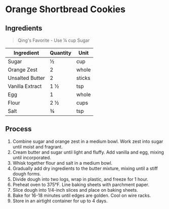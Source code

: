 # Orange Shortbread Cookies

## Ingredients

> Qing's Favorite - Use ¼ cup Sugar

| Ingredient      | Quantity | Unit   |
| --------------- | -------- | ------ |
| Sugar           | ½        | cup    |
| Orange Zest     | 2        | whole  |
| Unsalted Butter | 2        | sticks |
| Vanilla Extract | 1 ½      | tsp    |
| Egg             | 1        | whole  |
| Flour           | 2 ½      | cups   |
| Salt            | ¾        | tsp    |

## Process

1. Combine sugar and orange zest in a medium bowl. Work zest into sugar until moist and fragrant.
2. Cream butter and sugar until light and fluffy. Add vanilla and egg, mixing until incorporated.
3. Whisk together flour and salt in a medium bowl.
4. Gradually add dry ingredients to the butter mixture, mixing until a stiff dough forms.
5. Divide dough into two logs, wrap in plastic, and freeze for 1 hour.
6. Preheat oven to 375°F. Line baking sheets with parchment paper.
7. Slice dough into 1/4-inch slices and place on baking sheets.
8. Bake for 16-18 minutes until edges are golden. Cool on wire racks.
9. Store in an airtight container for up to 4 days.
